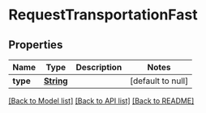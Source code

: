 # RequestTransportationFast
## Properties

Name | Type | Description | Notes
------------ | ------------- | ------------- | -------------
**type** | [**String**](string.md) |  | [default to null]

[[Back to Model list]](../README.md#documentation-for-models) [[Back to API list]](../README.md#documentation-for-api-endpoints) [[Back to README]](../README.md)

